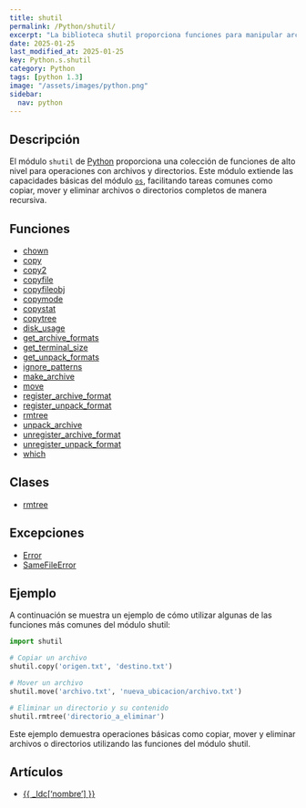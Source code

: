 ```yaml
---
title: shutil
permalink: /Python/shutil/
excerpt: "La biblioteca shutil proporciona funciones para manipular archivos y directorios en Python."
date: 2025-01-25
last_modified_at: 2025-01-25
key: Python.s.shutil
category: Python
tags: [python 1.3]
image: "/assets/images/python.png"
sidebar:
  nav: python
---
```


## Descripción


El módulo `shutil` de [Python](https://www.manualweb.net/python/) proporciona una colección de funciones de alto nivel para operaciones con archivos y directorios. Este módulo extiende las capacidades básicas del módulo [`os`](https://www.w3api.com/Python/os/), facilitando tareas comunes como copiar, mover y eliminar archivos o directorios completos de manera recursiva.


## Funciones

- [chown](https://www.w3api.com/Python/shutil/chown/)
- [copy](https://www.w3api.com/Python/shutil/copy/)
- [copy2](https://www.w3api.com/Python/shutil/copy2/)
- [copyfile](https://www.w3api.com/Python/shutil/copyfile/)
- [copyfileobj](https://www.w3api.com/Python/shutil/copyfileobj/)
- [copymode](https://www.w3api.com/Python/shutil/copymode/)
- [copystat](https://www.w3api.com/Python/shutil/copystat/)
- [copytree](https://www.w3api.com/Python/shutil/copytree/)
- [disk_usage](https://www.w3api.com/Python/shutil/disk_usage/)
- [get_archive_formats](https://www.w3api.com/Python/shutil/get_archive_formats/)
- [get_terminal_size](https://www.w3api.com/Python/shutil/get_terminal_size/)
- [get_unpack_formats](https://www.w3api.com/Python/shutil/get_unpack_formats/)
- [ignore_patterns](https://www.w3api.com/Python/shutil/ignore_patterns/)
- [make_archive](https://www.w3api.com/Python/shutil/make_archive/)
- [move](https://www.w3api.com/Python/shutil/move/)
- [register_archive_format](https://www.w3api.com/Python/shutil/register_archive_format/)
- [register_unpack_format](https://www.w3api.com/Python/shutil/register_unpack_format/)
- [rmtree](https://www.w3api.com/Python/shutil/rmtree/)
- [unpack_archive](https://www.w3api.com/Python/shutil/unpack_archive/)
- [unregister_archive_format](https://www.w3api.com/Python/shutil/unregister_archive_format/)
- [unregister_unpack_format](https://www.w3api.com/Python/shutil/unregister_unpack_format/)
- [which](https://www.w3api.com/Python/shutil/which/)

## Clases

- [rmtree](https://www.w3api.com/Python/shutil/rmtree/)

## Excepciones

- [Error](https://www.w3api.com/Python/shutil/Error/)
- [SameFileError](https://www.w3api.com/Python/shutil/SameFileError/)

## Ejemplo


A continuación se muestra un ejemplo de cómo utilizar algunas de las funciones más comunes del módulo shutil:


```python
import shutil

# Copiar un archivo
shutil.copy('origen.txt', 'destino.txt')

# Mover un archivo
shutil.move('archivo.txt', 'nueva_ubicacion/archivo.txt')

# Eliminar un directorio y su contenido
shutil.rmtree('directorio_a_eliminar')
```


Este ejemplo demuestra operaciones básicas como copiar, mover y eliminar archivos o directorios utilizando las funciones del módulo shutil.


## Artículos

- [{{ _ldc[‘nombre’] }}](%7B%7B_ldc[%27url%27]%20%7D%7D)

